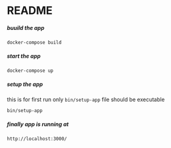 # README

##### buuild the app
```
docker-compose build
```

##### start the app
```
docker-compose up
```

##### setup the app
this is for first run only
`bin/setup-app` file should be executable
```
bin/setup-app
```

##### finally app is running at
```
http://localhost:3000/
```